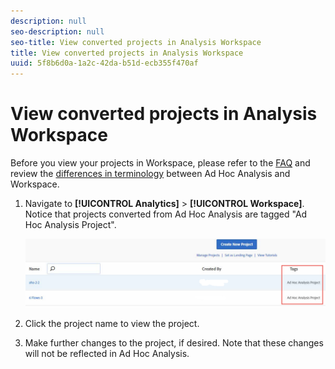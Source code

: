 ```yaml
---
description: null
seo-description: null
seo-title: View converted projects in Analysis Workspace
title: View converted projects in Analysis Workspace
uuid: 5f8b6d0a-1a2c-42da-b51d-ecb355f470af
---
```


# View converted projects in Analysis Workspace

Before you view your projects in Workspace, please refer to the [FAQ](../../../analyze/ad-hoc-analysis/c-aha-project-converter/aha2aw-converter-faq.md#topic_8231595303AD403E9322645A63632D57) and review the [differences in terminology](../../../analyze/ad-hoc-analysis/c-aha-project-converter/aha2aw-converter-faq.md#topic_8231595303AD403E9322645A63632D57) between Ad Hoc Analysis and Workspace.

1. Navigate to **[!UICONTROL Analytics]** > **[!UICONTROL Workspace]**. Notice that projects converted from Ad Hoc Analysis are tagged "Ad Hoc Analysis Project".

   ![](assets/view_aha_in_aw.png)

1. Click the project name to view the project. 
1. Make further changes to the project, if desired. Note that these changes will not be reflected in Ad Hoc Analysis.

